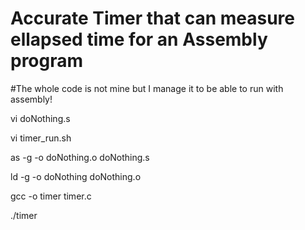 # Accurate Timer that can measure ellapsed time for an Assembly program

#The whole code is not mine but I manage it to be able to run with assembly!

vi doNothing.s

vi timer_run.sh

as -g -o doNothing.o doNothing.s

ld -g -o doNothing doNothing.o

gcc -o timer timer.c

./timer

